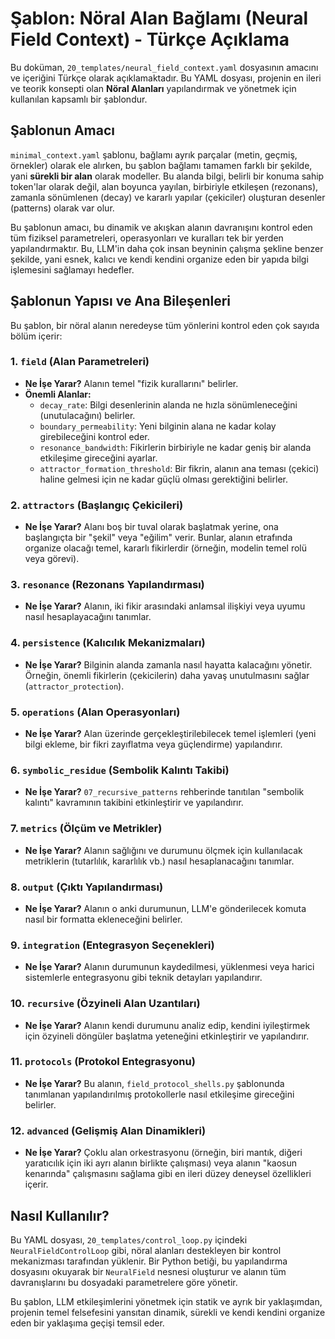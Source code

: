 # Şablon: Nöral Alan Bağlamı (Neural Field Context) - Türkçe Açıklama

Bu doküman, `20_templates/neural_field_context.yaml` dosyasının amacını ve içeriğini Türkçe olarak açıklamaktadır. Bu YAML dosyası, projenin en ileri ve teorik konsepti olan **Nöral Alanları** yapılandırmak ve yönetmek için kullanılan kapsamlı bir şablondur.

## Şablonun Amacı

`minimal_context.yaml` şablonu, bağlamı ayrık parçalar (metin, geçmiş, örnekler) olarak ele alırken, bu şablon bağlamı tamamen farklı bir şekilde, yani **sürekli bir alan** olarak modeller. Bu alanda bilgi, belirli bir konuma sahip token'lar olarak değil, alan boyunca yayılan, birbiriyle etkileşen (rezonans), zamanla sönümlenen (decay) ve kararlı yapılar (çekiciler) oluşturan desenler (patterns) olarak var olur.

Bu şablonun amacı, bu dinamik ve akışkan alanın davranışını kontrol eden tüm fiziksel parametreleri, operasyonları ve kuralları tek bir yerden yapılandırmaktır. Bu, LLM'in daha çok insan beyninin çalışma şekline benzer şekilde, yani esnek, kalıcı ve kendi kendini organize eden bir yapıda bilgi işlemesini sağlamayı hedefler.

## Şablonun Yapısı ve Ana Bileşenleri

Bu şablon, bir nöral alanın neredeyse tüm yönlerini kontrol eden çok sayıda bölüm içerir:

### 1. `field` (Alan Parametreleri)
*   **Ne İşe Yarar?** Alanın temel "fizik kurallarını" belirler.
*   **Önemli Alanlar:**
    *   `decay_rate`: Bilgi desenlerinin alanda ne hızla sönümleneceğini (unutulacağını) belirler.
    *   `boundary_permeability`: Yeni bilginin alana ne kadar kolay girebileceğini kontrol eder.
    *   `resonance_bandwidth`: Fikirlerin birbiriyle ne kadar geniş bir alanda etkileşime gireceğini ayarlar.
    *   `attractor_formation_threshold`: Bir fikrin, alanın ana teması (çekici) haline gelmesi için ne kadar güçlü olması gerektiğini belirler.

### 2. `attractors` (Başlangıç Çekicileri)
*   **Ne İşe Yarar?** Alanı boş bir tuval olarak başlatmak yerine, ona başlangıçta bir "şekil" veya "eğilim" verir. Bunlar, alanın etrafında organize olacağı temel, kararlı fikirlerdir (örneğin, modelin temel rolü veya görevi).

### 3. `resonance` (Rezonans Yapılandırması)
*   **Ne İşe Yarar?** Alanın, iki fikir arasındaki anlamsal ilişkiyi veya uyumu nasıl hesaplayacağını tanımlar.

### 4. `persistence` (Kalıcılık Mekanizmaları)
*   **Ne İşe Yarar?** Bilginin alanda zamanla nasıl hayatta kalacağını yönetir. Örneğin, önemli fikirlerin (çekicilerin) daha yavaş unutulmasını sağlar (`attractor_protection`).

### 5. `operations` (Alan Operasyonları)
*   **Ne İşe Yarar?** Alan üzerinde gerçekleştirilebilecek temel işlemleri (yeni bilgi ekleme, bir fikri zayıflatma veya güçlendirme) yapılandırır.

### 6. `symbolic_residue` (Sembolik Kalıntı Takibi)
*   **Ne İşe Yarar?** `07_recursive_patterns` rehberinde tanıtılan "sembolik kalıntı" kavramının takibini etkinleştirir ve yapılandırır.

### 7. `metrics` (Ölçüm ve Metrikler)
*   **Ne İşe Yarar?** Alanın sağlığını ve durumunu ölçmek için kullanılacak metriklerin (tutarlılık, kararlılık vb.) nasıl hesaplanacağını tanımlar.

### 8. `output` (Çıktı Yapılandırması)
*   **Ne İşe Yarar?** Alanın o anki durumunun, LLM'e gönderilecek komuta nasıl bir formatta ekleneceğini belirler.

### 9. `integration` (Entegrasyon Seçenekleri)
*   **Ne İşe Yarar?** Alanın durumunun kaydedilmesi, yüklenmesi veya harici sistemlerle entegrasyonu gibi teknik detayları yapılandırır.

### 10. `recursive` (Özyineli Alan Uzantıları)
*   **Ne İşe Yarar?** Alanın kendi durumunu analiz edip, kendini iyileştirmek için özyineli döngüler başlatma yeteneğini etkinleştirir ve yapılandırır.

### 11. `protocols` (Protokol Entegrasyonu)
*   **Ne İşe Yarar?** Bu alanın, `field_protocol_shells.py` şablonunda tanımlanan yapılandırılmış protokollerle nasıl etkileşime gireceğini belirler.

### 12. `advanced` (Gelişmiş Alan Dinamikleri)
*   **Ne İşe Yarar?** Çoklu alan orkestrasyonu (örneğin, biri mantık, diğeri yaratıcılık için iki ayrı alanın birlikte çalışması) veya alanın "kaosun kenarında" çalışmasını sağlama gibi en ileri düzey deneysel özellikleri içerir.

## Nasıl Kullanılır?

Bu YAML dosyası, `20_templates/control_loop.py` içindeki `NeuralFieldControlLoop` gibi, nöral alanları destekleyen bir kontrol mekanizması tarafından yüklenir. Bir Python betiği, bu yapılandırma dosyasını okuyarak bir `NeuralField` nesnesi oluşturur ve alanın tüm davranışlarını bu dosyadaki parametrelere göre yönetir.

Bu şablon, LLM etkileşimlerini yönetmek için statik ve ayrık bir yaklaşımdan, projenin temel felsefesini yansıtan dinamik, sürekli ve kendi kendini organize eden bir yaklaşıma geçişi temsil eder.